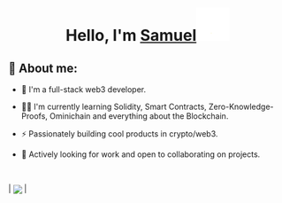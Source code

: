 <h1 align="center">
   Hello, I'm <a href="https://github.com/samueldanso">Samuel<a><img src="https://github.com/Kathryn-Jie/Kathryn-Jie/blob/main/wave.gif" width="60px"/>
</h1>

## 👋 About me:

  - 👨 I'm a full-stack web3 developer. 
  
  - 👨‍💻 I'm currently learning Solidity, Smart Contracts, Zero-Knowledge-Proofs, Ominichain and everything about the Blockchain.
  
  - ⚡️ Passionately building cool products in crypto/web3. 
  
  - 🤝 Actively looking for work and open to collaborating on projects.
  


<br />



   | <a href="https://github.com/anuraghazra/github-readme-stats"><img align="center" src="https://github-readme-stats.vercel.app/api/top-langs/?username=samueldanso&layout=compact&theme=bear&hide_border=true" /></a> |


